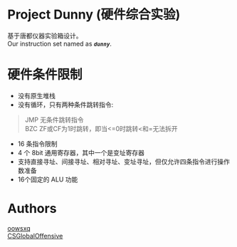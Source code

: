 # Project Dunny (硬件综合实验)
基于唐都仪器实验箱设计。  
Our instruction set named as _**`dunny`**_.

# 硬件条件限制
- 没有原生堆栈
- 没有循环，只有两种条件跳转指令:
> JMP 无条件跳转指令  
> BZC ZF或CF为1时跳转，即当<=0时跳转<和=无法拆开  
- 16 条指令限制  
- 4 个 8bit 通用寄存器，其中一个是变址寄存器  
- 支持直接寻址、间接寻址、相对寻址、变址寻址，但仅允许四条指令进行操作数准备  
- 16个固定的 ALU 功能

# Authors
[oowsxq](https://github.com/oowsxq)  
[CSGlobalOffensive](https://github.com/CSGlobalOffensive)
